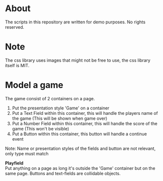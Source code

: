 
# About

The scripts in this repository are written for demo purposes. No rights reserved.

# Note

The css library uses images that might not be free to use, the css library itself is MIT.



# Model a game
The game consist of 2 containers on a page.

1. Put the presentation style 'Game' on a container
2. Put a Text Field within this container, this will handle the players name of the game (This will be shown when game over)
3. Put a Number Field within this container, this will handle the score of the game (This won't be visible)
4. Put a Button within this container, this button will handle a continue event

Note: Name or presentation styles of the fields and button are not relevant, only type must match

**Playfield**  
Put anything on a page as long it's outside the 'Game' container but on the same page.
Buttons and text-fields are collidable objects.
